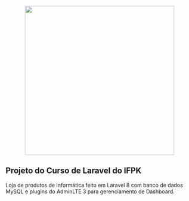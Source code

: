 <p align="center"><a href="https://laravel.com" target="_blank"><img src="https://raw.githubusercontent.com/laravel/art/master/logo-lockup/5%20SVG/2%20CMYK/1%20Full%20Color/laravel-logolockup-cmyk-red.svg" width="400"></a></p>

## Projeto do Curso de Laravel do IFPK

Loja de produtos de Informática feito em Laravel 8 com banco de dados MySQL e plugins do AdminLTE 3 para gerenciamento de Dashboard.

